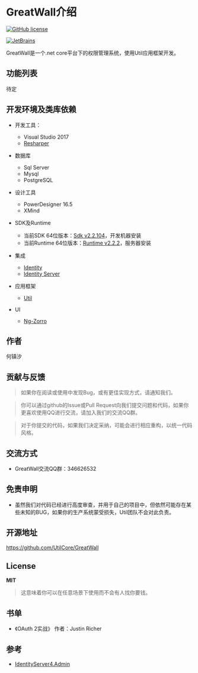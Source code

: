 # GreatWall介绍

[![GitHub license](https://img.shields.io/badge/license-MIT-blue.svg)](https://mit-license.org/)

<a href="https://www.jetbrains.com/?from=Util" target="_blank">
    <img src="https://github.com/dotnetcore/Home/blob/master/img/jetbrains.svg" title="JetBrains" />
</a>

GreatWall是一个.net core平台下的权限管理系统，使用Util应用框架开发。

## 功能列表

待定

## 开发环境及类库依赖

- 开发工具： 
  - Visual Studio 2017
  - [Resharper](https://www.jetbrains.com/resharper/)

- 数据库
  - Sql Server
  - Mysql
  - PostgreSQL

- 设计工具
  - PowerDesigner 16.5
  - XMind

- SDK及Runtime
  - 当前SDK 64位版本：[Sdk v2.2.104](https://dotnet.microsoft.com/download/thank-you/dotnet-sdk-2.2.104-windows-x64-installer)，开发机器安装
  - 当前Runtime 64位版本：[Runtime v2.2.2](https://dotnet.microsoft.com/download/thank-you/dotnet-runtime-2.2.2-windows-hosting-bundle-installer)，服务器安装

- 集成
  - [Identity](https://docs.microsoft.com/zh-cn/aspnet/core/security/authentication/identity?tabs=visual-studio%2Caspnetcore2x)
  - [Identity Server](https://identityserver4.readthedocs.io/en/latest/)

- 应用框架
  - [Util](https://github.com/dotnetcore/Util)

- UI
  - [Ng-Zorro](https://ng.ant.design)

## 作者

何镇汐

## 贡献与反馈

> 如果你在阅读或使用中发现Bug，或有更佳实现方式，请通知我们。

> 你可以通过github的Issue或Pull Request向我们提交问题和代码，如果你更喜欢使用QQ进行交流，请加入我们的交流QQ群。

> 对于你提交的代码，如果我们决定采纳，可能会进行相应重构，以统一代码风格。

## 交流方式

  - GreatWall交流QQ群：346626532

## 免责申明

- 虽然我们对代码已经进行高度审查，并用于自己的项目中，但依然可能存在某些未知的BUG，如果你的生产系统蒙受损失，Util团队不会对此负责。

## 开源地址

https://github.com/UtilCore/GreatWall

## License

**MIT**

> 这意味着你可以在任意场景下使用而不会有人找你要钱。

## 书单

- 《OAuth 2实战》 作者：Justin Richer

## 参考

- [IdentityServer4.Admin](https://github.com/zlzforever/IdentityServer4.Admin)